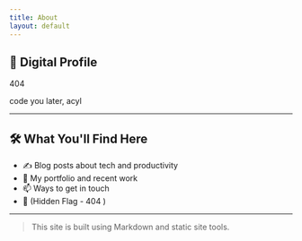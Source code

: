 ```yaml
---
title: About
layout: default
---
```

## 🔗 Digital Profile

404 

code you later, 
acyl

---
## 🛠 What You'll Find Here

- ✍️ Blog posts about tech and productivity
- 💼 My portfolio and recent work
- 📫 Ways to get in touch
- 🏁	(Hidden Flag - 404 )

---

> This site is built using Markdown and static site tools.
